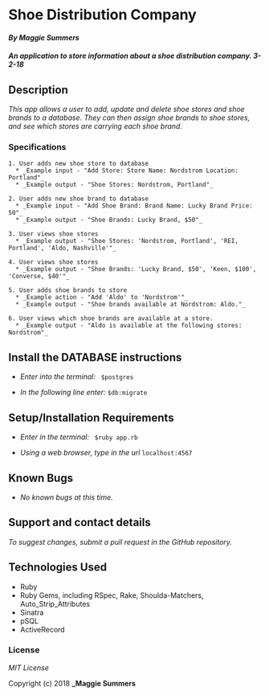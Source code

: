 # Shoe Distribution Company

#### _By Maggie Summers_

#### _An application to store information about a shoe distribution company. 3-2-18_

## Description

_This app allows a user to add, update and delete shoe stores and shoe brands to a database. They can then assign shoe brands to shoe stores, and see which stores are carrying each shoe brand._

### Specifications
    1. User adds new shoe store to database
      * _Example input - "Add Store: Store Name: Nordstrom Location: Portland"_
      * _Example output - "Shoe Stores: Nordstrom, Portland"_

    2. User adds new shoe brand to database
      * _Example input - "Add Shoe Brand: Brand Name: Lucky Brand Price: 50"_
      * _Example output - "Shoe Brands: Lucky Brand, $50"_

    3. User views shoe stores
      * _Example output - "Shoe Stores: 'Nordstrom, Portland', 'REI, Portland', 'Aldo, Nashville'"_

    4. User views shoe stores
      * _Example output - "Shoe Brands: 'Lucky Brand, $50', 'Keen, $100', 'Converse, $40'"_

    5. User adds shoe brands to store
      * _Example action - "Add 'Aldo' to 'Nordstrom'"_
      * _Example output - "Shoe brands available at Nordstrom: Aldo."_

    6. User views which shoe brands are available at a store.
      * _Example output - "Aldo is available at the following stores: Nordstrom"_

## Install the DATABASE instructions

* _Enter into the terminal:_ ``` $postgres```

* _In the following line enter:_ ```$db:migrate```

## Setup/Installation Requirements

  * _Enter in the terminal:_ ``` $ruby app.rb```

  * _Using a web browser, type in the url_ ``` localhost:4567 ```

## Known Bugs

  * _No known bugs at this time._

## Support and contact details

  _To suggest changes, submit a pull request in the GitHub repository._

## Technologies Used

  * Ruby
  * Ruby Gems, including RSpec, Rake, Shoulda-Matchers, Auto_Strip_Attributes
  * Sinatra
  * pSQL
  * ActiveRecord

### License

  *MIT License*

Copyright (c) 2018 **_Maggie Summers**
